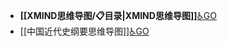 - **[[XMIND思维导图/📋目录|XMIND思维导图]]**[♿GO](https://github.com/FourteenD/Note/blob/main/XMIND思维导图/📋目录.md)
- [[中国近代史纲要思维导图]][♿GO](https://github.com/FourteenD/Note/blob/main/中国近代史纲要思维导图.md)
